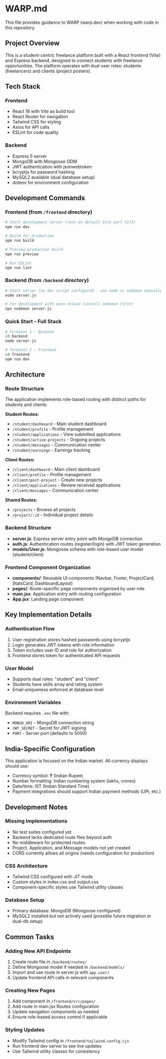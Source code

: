 # WARP.md

This file provides guidance to WARP (warp.dev) when working with code in this repository.

## Project Overview

This is a student-centric freelance platform built with a React frontend (Vite) and Express backend, designed to connect students with freelance opportunities. The platform operates with dual user roles: students (freelancers) and clients (project posters).

## Tech Stack

### Frontend
- React 18 with Vite as build tool
- React Router for navigation
- Tailwind CSS for styling
- Axios for API calls
- ESLint for code quality

### Backend
- Express 5 server
- MongoDB with Mongoose ODM
- JWT authentication with jsonwebtoken
- bcryptjs for password hashing
- MySQL2 available (dual database setup)
- dotenv for environment configuration

## Development Commands

### Frontend (from `/frontend` directory)
```bash
# Start development server (runs on default Vite port 5173)
npm run dev

# Build for production
npm run build

# Preview production build
npm run preview

# Run ESLint
npm run lint
```

### Backend (from `/backend` directory)
```bash
# Start server (no dev script configured - use node or nodemon manually)
node server.js

# For development with auto-reload (install nodemon first)
npx nodemon server.js
```

### Quick Start - Full Stack
```bash
# Terminal 1 - Backend
cd backend
node server.js

# Terminal 2 - Frontend
cd frontend
npm run dev
```

## Architecture

### Route Structure
The application implements role-based routing with distinct paths for students and clients:

**Student Routes:**
- `/student/dashboard` - Main student dashboard
- `/student/profile` - Profile management
- `/student/applications` - View submitted applications
- `/student/active-projects` - Ongoing projects
- `/student/messages` - Communication center
- `/student/earnings` - Earnings tracking

**Client Routes:**
- `/client/dashboard` - Main client dashboard
- `/client/profile` - Profile management
- `/client/post-project` - Create new projects
- `/client/applications` - Review received applications
- `/client/messages` - Communication center

**Shared Routes:**
- `/projects` - Browse all projects
- `/project/:id` - Individual project details

### Backend Structure
- **server.js**: Express server entry point with MongoDB connection
- **auth.js**: Authentication routes (register/login) with JWT token generation
- **models/User.js**: Mongoose schema with role-based user model (student/client)

### Frontend Component Organization
- **components/**: Reusable UI components (Navbar, Footer, ProjectCard, StatsCard, DashboardLayout)
- **pages/**: Route-specific page components organized by user role
- **main.jsx**: Application entry with routing configuration
- **App.jsx**: Landing page component

## Key Implementation Details

### Authentication Flow
1. User registration stores hashed passwords using bcryptjs
2. Login generates JWT tokens with role information
3. Token includes user ID and role for authorization
4. Frontend stores token for authenticated API requests

### User Model
- Supports dual roles: "student" and "client"
- Students have skills array and rating system
- Email uniqueness enforced at database level

### Environment Variables
Backend requires `.env` file with:
- `MONGO_URI` - MongoDB connection string
- `JWT_SECRET` - Secret for JWT signing
- `PORT` - Server port (defaults to 5000)

## India-Specific Configuration

This application is focused on the Indian market. All currency displays should use:
- Currency symbol: ₹ (Indian Rupee)
- Number formatting: Indian numbering system (lakhs, crores)
- Date/time: IST (Indian Standard Time)
- Payment integrations should support Indian payment methods (UPI, etc.)

## Development Notes

### Missing Implementations
- No test suites configured yet
- Backend lacks dedicated route files beyond auth
- No middleware for protected routes
- Project, Application, and Message models not yet created
- CORS currently allows all origins (needs configuration for production)

### CSS Architecture
- Tailwind CSS configured with JIT mode
- Custom styles in index.css and output.css
- Component-specific styles use Tailwind utility classes

### Database Setup
- Primary database: MongoDB (Mongoose configured)
- MySQL2 installed but not actively used (possible future migration or dual-db setup)

## Common Tasks

### Adding New API Endpoints
1. Create route file in `/backend/routes/`
2. Define Mongoose model if needed in `/backend/models/`
3. Import and use route in server.js with `app.use()`
4. Update frontend API calls in relevant components

### Creating New Pages
1. Add component in `/frontend/src/pages/`
2. Add route in main.jsx Routes configuration
3. Update navigation components as needed
4. Ensure role-based access control if applicable

### Styling Updates
- Modify Tailwind config in `/frontend/tailwind.config.cjs`
- Run frontend dev server to see live updates
- Use Tailwind utility classes for consistency